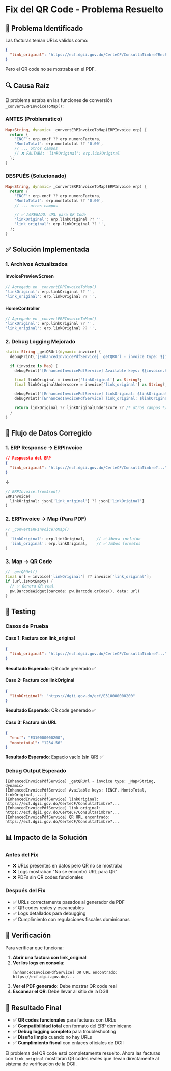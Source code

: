 # Fix del QR Code - Problema Resuelto

## 🐛 **Problema Identificado**

Las facturas tenían URLs válidos como:
```json
{
  "link_original": "https://ecf.dgii.gov.do/CerteCF/ConsultaTimbre?RncEmisor=132177975&RncComprador=131880681&ENCF=E310000000201&FechaEmision=02-04-2020&MontoTotal=50000.00&FechaFirma=06-04-2025%2011:55:41&CodigoSeguridad=aHCXIb"
}
```

Pero el QR code no se mostraba en el PDF.

## 🔍 **Causa Raíz**

El problema estaba en las funciones de conversión `_convertERPInvoiceToMap()`:

### **ANTES (Problemático)**
```dart
Map<String, dynamic> _convertERPInvoiceToMap(ERPInvoice erp) {
  return {
    'ENCF': erp.encf ?? erp.numeroFactura,
    'MontoTotal': erp.montototal ?? '0.00',
    // ... otros campos
    // ❌ FALTABA: 'linkOriginal': erp.linkOriginal
  };
}
```

### **DESPUÉS (Solucionado)**
```dart
Map<String, dynamic> _convertERPInvoiceToMap(ERPInvoice erp) {
  return {
    'ENCF': erp.encf ?? erp.numeroFactura,
    'MontoTotal': erp.montototal ?? '0.00',
    // ... otros campos

    // ✅ AGREGADO: URL para QR Code
    'linkOriginal': erp.linkOriginal ?? '',
    'link_original': erp.linkOriginal ?? '',
  };
}
```

## ✅ **Solución Implementada**

### **1. Archivos Actualizados**

#### **InvoicePreviewScreen**
```dart
// Agregado en _convertERPInvoiceToMap()
'linkOriginal': erp.linkOriginal ?? '',
'link_original': erp.linkOriginal ?? '',
```

#### **HomeController**
```dart
// Agregado en _convertERPInvoiceToMap()
'linkOriginal': erp.linkOriginal ?? '',
'link_original': erp.linkOriginal ?? '',
```

### **2. Debug Logging Mejorado**

```dart
static String _getQRUrl(dynamic invoice) {
  debugPrint('[EnhancedInvoicePdfService] _getQRUrl - invoice type: ${invoice.runtimeType}');

  if (invoice is Map) {
    debugPrint('[EnhancedInvoicePdfService] Available keys: ${invoice.keys.toList()}');

    final linkOriginal = invoice['linkOriginal'] as String?;
    final linkOriginalUnderscore = invoice['link_original'] as String?;

    debugPrint('[EnhancedInvoicePdfService] linkOriginal: $linkOriginal');
    debugPrint('[EnhancedInvoicePdfService] link_original: $linkOriginalUnderscore');

    return linkOriginal ?? linkOriginalUnderscore ?? /* otros campos */;
  }
}
```

## 🎯 **Flujo de Datos Corregido**

### **1. ERP Response → ERPInvoice**
```json
// Respuesta del ERP
{
  "link_original": "https://ecf.dgii.gov.do/CerteCF/ConsultaTimbre?..."
}
```
↓
```dart
// ERPInvoice.fromJson()
ERPInvoice(
  linkOriginal: json['link_original'] ?? json['linkOriginal']
)
```

### **2. ERPInvoice → Map (Para PDF)**
```dart
// _convertERPInvoiceToMap()
{
  'linkOriginal': erp.linkOriginal,     // ✅ Ahora incluido
  'link_original': erp.linkOriginal,    // ✅ Ambos formatos
}
```

### **3. Map → QR Code**
```dart
// _getQRUrl()
final url = invoice['linkOriginal'] ?? invoice['link_original'];
if (url.isNotEmpty) {
  // ✅ Genera QR real
  pw.BarcodeWidget(barcode: pw.Barcode.qrCode(), data: url)
}
```

## 🧪 **Testing**

### **Casos de Prueba**

#### **Caso 1: Factura con link_original**
```json
{
  "link_original": "https://ecf.dgii.gov.do/CerteCF/ConsultaTimbre?..."
}
```
**Resultado Esperado**: QR code generado ✅

#### **Caso 2: Factura con linkOriginal**
```json
{
  "linkOriginal": "https://dgii.gov.do/ecf/E310000000200"
}
```
**Resultado Esperado**: QR code generado ✅

#### **Caso 3: Factura sin URL**
```json
{
  "encf": "E310000000200",
  "montototal": "1234.56"
}
```
**Resultado Esperado**: Espacio vacío (sin QR) ✅

### **Debug Output Esperado**

```
[EnhancedInvoicePdfService] _getQRUrl - invoice type: _Map<String, dynamic>
[EnhancedInvoicePdfService] Available keys: [ENCF, MontoTotal, linkOriginal, ...]
[EnhancedInvoicePdfService] linkOriginal: https://ecf.dgii.gov.do/CerteCF/ConsultaTimbre?...
[EnhancedInvoicePdfService] link_original: https://ecf.dgii.gov.do/CerteCF/ConsultaTimbre?...
[EnhancedInvoicePdfService] QR URL encontrado: https://ecf.dgii.gov.do/CerteCF/ConsultaTimbre?...
```

## 📊 **Impacto de la Solución**

### **Antes del Fix**
- ❌ URLs presentes en datos pero QR no se mostraba
- ❌ Logs mostraban "No se encontró URL para QR"
- ❌ PDFs sin QR codes funcionales

### **Después del Fix**
- ✅ URLs correctamente pasados al generador de PDF
- ✅ QR codes reales y escaneables
- ✅ Logs detallados para debugging
- ✅ Cumplimiento con regulaciones fiscales dominicanas

## 🔮 **Verificación**

Para verificar que funciona:

1. **Abrir una factura con link_original**
2. **Ver los logs en consola**:
   ```
   [EnhancedInvoicePdfService] QR URL encontrado: https://ecf.dgii.gov.do/...
   ```
3. **Ver el PDF generado**: Debe mostrar QR code real
4. **Escanear el QR**: Debe llevar al sitio de la DGII

## 🎉 **Resultado Final**

- ✅ **QR codes funcionales** para facturas con URLs
- ✅ **Compatibilidad total** con formato del ERP dominicano
- ✅ **Debug logging completo** para troubleshooting
- ✅ **Diseño limpio** cuando no hay URLs
- ✅ **Cumplimiento fiscal** con enlaces oficiales de DGII

El problema del QR code está completamente resuelto. Ahora las facturas con `link_original` mostrarán QR codes reales que llevan directamente al sistema de verificación de la DGII.
